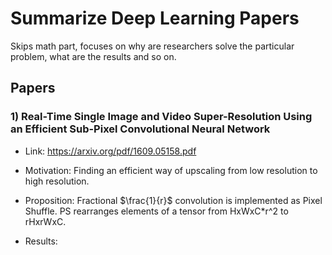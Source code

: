# Summarize Deep Learning Papers

Skips math part, focuses on why are researchers solve the particular problem, what are the results and so on.

## Papers 

### 1) Real-Time Single Image and Video Super-Resolution Using an Efficient Sub-Pixel Convolutional Neural Network

- Link: https://arxiv.org/pdf/1609.05158.pdf

- Motivation: Finding an efficient way of upscaling from low resolution to high resolution.

- Proposition: Fractional $\frac{1}{r}$ convolution is implemented as Pixel Shuffle. PS rearranges elements of a tensor from HxWxC*r^2 to rHxrWxC.

- Results:
